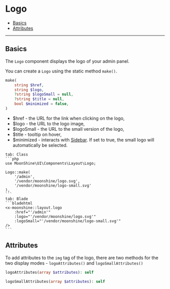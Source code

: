 # Logo

- [Basics](#basics)
- [Attributes](#attributes)

---

<a name="basics"></a>
## Basics

The `Logo` component displays the logo of your admin panel.

You can create a `Logo` using the static method `make()`.

```php
make(
    string $href,
    string $logo,
    ?string $logoSmall = null,
    ?string $title = null,
    bool $minimized = false,
)
```

 - \$href - the URL for the link when clicking on the logo,
 - \$logo - the URL to the logo image,
 - \$logoSmall - the URL to the small version of the logo,
 - \$title - tooltip on hover,
 - \$minimized - interacts with [Sidebar](/docs/{{version}}/components/sidebar). If set to true, the small logo will automatically be selected.

~~~tabs
tab: Class
```php
use MoonShine\UI\Components\Layout\Logo;

Logo::make(
    '/admin',
    '/vendor/moonshine/logo.svg',
    '/vendor/moonshine/logo-small.svg'
),
```
tab: Blade
```bladehtml
<x-moonshine::layout.logo
    :href="'/admin'"
    :logo="'/vendor/moonshine/logo.svg'"
    :logoSmall="'/vendor/moonshine/logo-small.svg'"
/>
```
~~~

<a name="attributes"></a>
## Attributes

To add attributes to the `img` tag of the logo, there are two methods for the two display modes - `logoAttributes()` and `logoSmallAttributes()`

```php
logoAttributes(array $attributes): self

logoSmallAttributes(array $attributes): self
```
